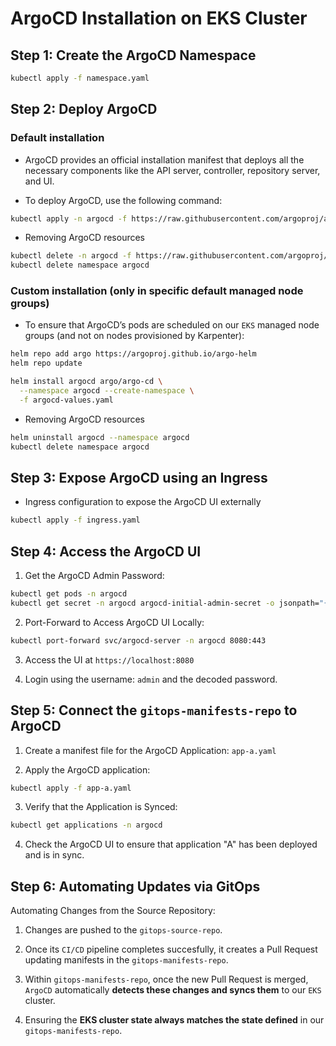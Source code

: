 # ArgoCD Installation on EKS Cluster

## Step 1: Create the ArgoCD Namespace

```bash
kubectl apply -f namespace.yaml
```

## Step 2: Deploy ArgoCD

### Default installation

- ArgoCD provides an official installation manifest that deploys all the necessary components like the API server, controller, repository server, and UI.

- To deploy ArgoCD, use the following command:

```bash
kubectl apply -n argocd -f https://raw.githubusercontent.com/argoproj/argo-cd/stable/manifests/install.yaml
```

- Removing ArgoCD resources

```bash
kubectl delete -n argocd -f https://raw.githubusercontent.com/argoproj/argo-cd/stable/manifests/install.yaml
kubectl delete namespace argocd
```

### Custom installation (only in specific default managed node groups)

- To ensure that ArgoCD’s pods are scheduled on our `EKS` managed node groups (and not on nodes provisioned by Karpenter):

```bash
helm repo add argo https://argoproj.github.io/argo-helm
helm repo update

helm install argocd argo/argo-cd \
  --namespace argocd --create-namespace \
  -f argocd-values.yaml
```

- Removing ArgoCD resources

```bash
helm uninstall argocd --namespace argocd
kubectl delete namespace argocd
```

## Step 3: Expose ArgoCD using an Ingress

- Ingress configuration to expose the ArgoCD UI externally

```bash
kubectl apply -f ingress.yaml
```

## Step 4: Access the ArgoCD UI

1. Get the ArgoCD Admin Password:

```bash
kubectl get pods -n argocd
kubectl get secret -n argocd argocd-initial-admin-secret -o jsonpath="{.data.password}" | base64 -d
```

2. Port-Forward to Access ArgoCD UI Locally:

```bash
kubectl port-forward svc/argocd-server -n argocd 8080:443
```

3. Access the UI at `https://localhost:8080`

4. Login using the username: `admin` and the decoded password.

## Step 5: Connect the `gitops-manifests-repo` to ArgoCD

1. Create a manifest file for the ArgoCD Application: `app-a.yaml`

2. Apply the ArgoCD application:

```bash
kubectl apply -f app-a.yaml
```

3. Verify that the Application is Synced:

```bash
kubectl get applications -n argocd
```

4. Check the ArgoCD UI to ensure that application "A" has been deployed and is in sync.

## Step 6: Automating Updates via GitOps

Automating Changes from the Source Repository:

1. Changes are pushed to the `gitops-source-repo`.

2. Once its `CI/CD` pipeline completes succesfully, it creates a Pull Request updating manifests in the `gitops-manifests-repo`.

3. Within `gitops-manifests-repo`, once the new Pull Request is merged, `ArgoCD` automatically **detects these changes and syncs them** to our `EKS` cluster.

4. Ensuring the **EKS cluster state always matches the state defined** in our `gitops-manifests-repo`.
